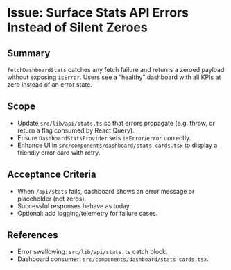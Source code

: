 # Issue: Surface Stats API Errors Instead of Silent Zeroes

## Summary
`fetchDashboardStats` catches any fetch failure and returns a zeroed payload without exposing `isError`. Users see a “healthy” dashboard with all KPIs at zero instead of an error state.

## Scope
- Update `src/lib/api/stats.ts` so that errors propagate (e.g. throw, or return a flag consumed by React Query).
- Ensure `DashboardStatsProvider` sets `isError`/`error` correctly.
- Enhance UI in `src/components/dashboard/stats-cards.tsx` to display a friendly error card with retry.

## Acceptance Criteria
- When `/api/stats` fails, dashboard shows an error message or placeholder (not zeros).
- Successful responses behave as today.
- Optional: add logging/telemetry for failure cases.

## References
- Error swallowing: `src/lib/api/stats.ts` catch block.
- Dashboard consumer: `src/components/dashboard/stats-cards.tsx`.

